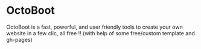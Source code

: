 # OctoBoot
OctoBoot is a fast, powerful, and user friendly tools to create your own website in a few clic, all free !! (with help of some free/custom template and gh-pages)
